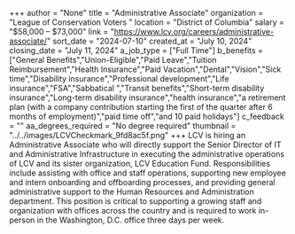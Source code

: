 +++
author = "None"
title = "Administrative Associate"
organization = "League of Conservation Voters "
location = "District of Columbia"
salary = "$58,000 – $73,000"
link = "https://www.lcv.org/careers/administrative-associate/"
sort_date = "2024-07-10"
created_at = "July 10, 2024"
closing_date = "July 11, 2024"
a_job_type = ["Full Time"]
b_benefits = ["General Benefits","Union-Eligible","Paid Leave","Tuition Reimbursement","Health Insurance","Paid Vacation","Dental","Vision","Sick time","Disability insurance","Professional development","Life insurance","FSA","Sabbatical ","Transit benefits","Short-term disability insurance","Long-term disability insurance","health insurance","a retirement plan (with a company contribution starting the first of the quarter after 6 months of employment)","paid time off","and 10 paid holidays"]
c_feedback = ""
aa_degrees_required = "No degree required"
thumbnail = "../../images/LCVCheckmark_9fd8ac5f.png"
+++
LCV is hiring an Administrative Associate who will directly support the Senior Director of IT and Administrative Infrastructure in executing the administrative operations of LCV and its sister organization, LCV Education Fund. Responsibilities include assisting with office and staff operations, supporting new employee and intern onboarding and offboarding processes, and providing general administrative support to the Human Resources and Administration department. This position is critical to supporting a growing staff and organization with offices across the country and is required to work in-person in the Washington, D.C. office three days per week.